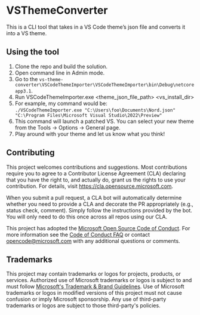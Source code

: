 # VSThemeConverter 
 This is a CLI tool that takes in a VS Code theme’s json file and converts it into a VS theme. 

 ## Using the tool 

1. Clone the repo and build the solution. 
2. Open command line in Admin mode. 
3. Go to the `vs-theme-converter\VSCodeThemeImporter\VSCodeThemeImporter\bin\Debug\netcoreapp3.1`. 
4. Run VSCodeThemeImporter.exe <theme_json_file_path> <vs_install_dir> 
5. For example, my command would be:  
`./VSCodeThemeImporter.exe "C:\Users\foo\Documents\Nord.json" "C:\Program Files\Microsoft Visual Studio\2022\Preview" `
6. This command will launch a patched VS. You can select your new theme from the Tools -> Options -> General page. 
7. Play around with your theme and let us know what you think! 

## Contributing

This project welcomes contributions and suggestions.  Most contributions require you to agree to a
Contributor License Agreement (CLA) declaring that you have the right to, and actually do, grant us
the rights to use your contribution. For details, visit https://cla.opensource.microsoft.com.

When you submit a pull request, a CLA bot will automatically determine whether you need to provide
a CLA and decorate the PR appropriately (e.g., status check, comment). Simply follow the instructions
provided by the bot. You will only need to do this once across all repos using our CLA.

This project has adopted the [Microsoft Open Source Code of Conduct](https://opensource.microsoft.com/codeofconduct/).
For more information see the [Code of Conduct FAQ](https://opensource.microsoft.com/codeofconduct/faq/) or
contact [opencode@microsoft.com](mailto:opencode@microsoft.com) with any additional questions or comments.

## Trademarks

This project may contain trademarks or logos for projects, products, or services. Authorized use of Microsoft 
trademarks or logos is subject to and must follow 
[Microsoft's Trademark & Brand Guidelines](https://www.microsoft.com/en-us/legal/intellectualproperty/trademarks/usage/general).
Use of Microsoft trademarks or logos in modified versions of this project must not cause confusion or imply Microsoft sponsorship.
Any use of third-party trademarks or logos are subject to those third-party's policies.
